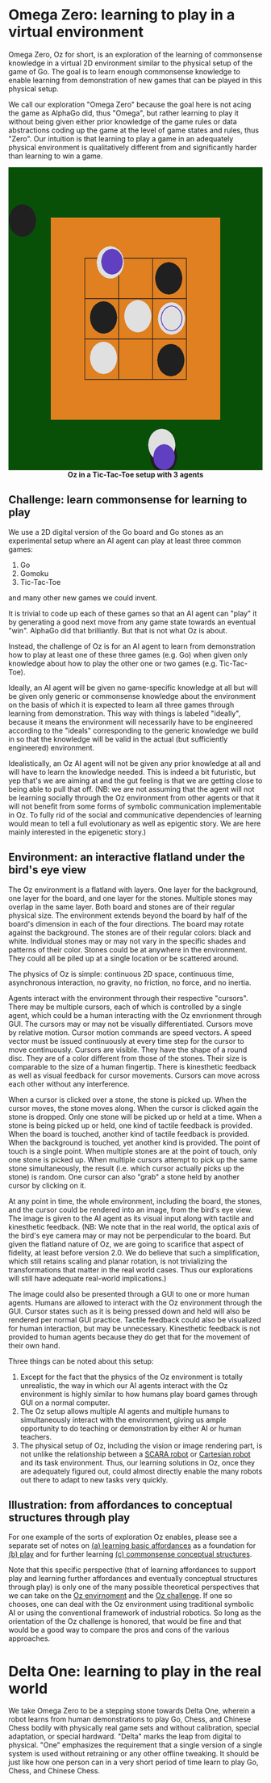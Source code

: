 # Omega Zero: learning to play in a virtual environment

Omega Zero, Oz for short, is an exploration of the learning of commonsense knowledge in a virtual 2D environment similar to the physical setup of the game of Go. The goal is to learn enough commonsense knowledge to enable learning from demonstration of new games that can be played in this physical setup.

We call our exploration "Omega Zero" because the goal here is not acing the game as AlphaGo did, thus "Omega", but rather learning to play it without being given either prior knowledge of the game rules or data abstractions coding up the game at the level of game states and rules, thus "Zero". Our intuition is that learning to play a game in an adequately physical environment is qualitatively different from and significantly harder than learning to win a game.

<p align="center">
<img src="screenshot-0.png" align="center" height="600" width="600" alt="Tic-Tac-Toe with 3 agents">
<br/>
<b>Oz in a Tic-Tac-Toe setup with 3 agents</b>
</p>


## <a name="challenge"></a> Challenge: learn commonsense for learning to play

We use a 2D digital version of the Go board and Go stones as an experimental setup where an AI agent can play at least three common games:

1. Go
2. Gomoku
3. Tic-Tac-Toe

and many other new games we could invent.

It is trivial to code up each of these games so that an AI agent can "play" it by generating a good next move from any game state towards an eventual "win". AlphaGo did that brilliantly. But that is not what Oz is about.

Instead, the challenge of Oz is for an AI agent to learn from demonstration how to play at least one of these three games (e.g. Go) when given only knowledge about how to play the other one or two games (e.g. Tic-Tac-Toe).

<a name="ideally"></a>Ideally, an AI agent will be given no game-specific knowledge at all but will be given only generic or commonsense knowledge about the environment on the basis of which it is expected to learn all three games through learning from demonstration. This way with things is labeled "ideally", because it means the environment will necessarily have to be engineered according to the "ideals" corresponding to the generic knowledge we build in so that the knowledge will be valid in the actual (but sufficiently engineered) environment.

<a name="idealistically"></a>Idealistically, an Oz AI agent will not be given any prior knowledge at all and will have to learn the knowledge needed. This is indeed a bit futuristic, but yep that's we are aiming at and the gut feeling is that we are getting close to being able to pull that off. (NB: we are not assuming that the agent will not be learning socially through the Oz environment from other agents or that it will not benefit from some forms of symbolic communication implementable in Oz. To fully rid of the social and communicative dependencies of learning would mean to tell a full evolutionary as well as epigentic story. We are here mainly interested in the epigenetic story.)

## <a name="environment"></a> Environment: an interactive flatland under the bird's eye view

The Oz environment is a flatland with layers. One layer for the background, one layer for the board, and one layer for the stones. Multiple stones may overlap in the same layer. Both board and stones are of their regular physical size. The environment extends beyond the board by half of the board's dimension in each of the four directions. The board may rotate against the background. The stones are of their regular colors: black and white. Individual stones may or may not vary in the specific shades and patterns of their color. Stones could be at anywhere in the environment. They could all be piled up at a single location or be scattered around.

The physics of Oz is simple: continuous 2D space, continuous time, asynchronous interaction, no gravity, no friction, no force, and no inertia.

Agents interact with the environment through their respective "cursors". There may be multiple cursors, each of which is controlled by a single agent, which could be a human interacting with the Oz envrionment through GUI. The cursors may or may not be visually differentiated. Cursors move by relative motion. Cursor motion commands are speed vectors. A speed vector must be issued continuously at every time step for the cursor to move continuously. Cursors are visible. They have the shape of a round disc. They are of a color different from those of the stones. Their size is comparable to the size of a human fingertip. There is kinesthetic feedback as well as visual feedback for cursor movements. Cursors can move across each other without any interference.

When a cursor is clicked over a stone, the stone is picked up. When the cursor moves, the stone moves along. When the cursor is clicked again the stone is dropped. Only one stone will be picked up or held at a time. When a stone is being picked up or held, one kind of tactile feedback is provided. When the board is touched, another kind of tactile feedback is provided. When the background is touched, yet another kind is provided. The point of touch is a single point. When multiple stones are at the point of touch, only one stone is picked up. When multiple cursors attempt to pick up the same stone simultaneously, the result (i.e. which cursor actually picks up the stone) is random. One cursor can also "grab" a stone held by another cursor by clicking on it.

At any point in time, the whole environment, including the board, the stones, and the cursor could be rendered into an image, from the bird's eye view. The image is given to the AI agent as its visual input along with tactile and kinesthetic feedback. (NB: We note that in the real world, the optical axis of the bird's eye camera may or may not be perpendicular to the board. But given the flatland nature of Oz, we are going to scarifice that aspect of fidelity, at least before version 2.0. We do believe that such a simplification, which still retains scaling and planar rotation, is not trivializing the transformations that matter in the real world cases. Thus our explorations will still have adequate real-world implications.)

The image could also be presented through a GUI to one or more human agents. Humans are allowed to interact with the Oz environment through the GUI. Cursor states such as it is being pressed down and held will also be rendered per normal GUI practice. Tactile feedback could also be visualized for human interaction, but may be unnecessary. Kinesthetic feedback is not provided to human agents because they do get that for the movement of their own hand.

Three things can be noted about this setup:

1. Except for the fact that the physics of the Oz environment is totally unrealistic, the way in which our AI agents interact with the Oz environment is highly similar to how humans play board games through GUI on a normal computer.
2. The Oz setup allows multiple AI agents and multiple humans to simultaneously interact with the environment, giving us ample opportunity to do teaching or demonstration by either AI or human teachers.
3. The physical setup of Oz, including the vision or image rendering part, is not unlike the relationship between a [SCARA robot](https://en.wikipedia.org/wiki/SCARA) or [Cartesian robot](https://en.wikipedia.org/wiki/Cartesian_coordinate_robot) and its task environment. Thus, our learning solutions in Oz, once they are adequately figured out, could almost directly enable the many robots out there to adapt to new tasks very quickly.

## Illustration: from affordances to conceptual structures through play

For one example of the sorts of exploration Oz enables, please see a separate set of notes on [(a) learning basic affordances](affordances.md) as a foundation for [(b) play](play.md) and for further learning [(c) commonsense conceptual structures](concepts).

Note that this specific perspective (that of learning affordances to support play and learning further affordances and eventually conceptual structures through play) is only one of the many possible theoretical perspectives that we can take on the [Oz envirnoment](#environment) and the [Oz challenge](#challenge). If one so chooses, one can deal with the Oz environment using traditional symbolic AI or using the conventional framework of industrial robotics. So long as the orientation of the Oz challenge is honored, that would be fine and that would be a good way to compare the pros and cons of the various approaches.

# Delta One: learning to play in the real world

We take Omega Zero to be a stepping stone towards Delta One, wherein a robot learns from human demonstrations to play Go, Chess, and Chinese Chess bodily with physically real game sets and without calibration, special adaptation, or special hardward. "Delta" marks the leap from digital to physical. "One" emphasizes the requirement that a single version of a single system is used without retraining or any other offline tweaking. It should be just like how one person can in a very short period of time learn to play Go, Chess, and Chinese Chess.
